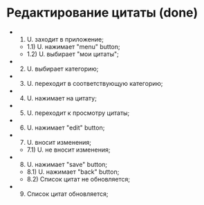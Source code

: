 # Редактирование цитаты (done)

* 1) U. заходит в приложение;
  * 1.1) U. нажимает "menu" button;
  * 1.2) U. выбирает "мои цитаты";
* 2) U. выбирает категорию;
* 3) U. переходит в соответствующую категорию;
* 4) U. нажимает на цитату;
* 5) U. переходит к просмотру цитаты;
* 6) U. нажимает "edit" button;
* 7) U. вносит изменения;
  * 7.1) U. не вносит изменения;
* 8) U. нажимает "save" button;
  * 8.1) U. нажимает "back" button;
  * 8.2) Список цитат не обновляется;
* 9) Список цитат обновляется;
